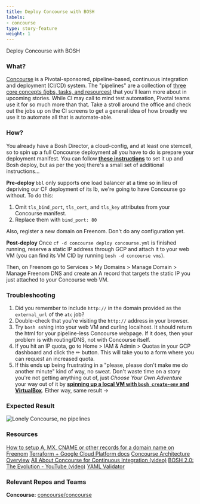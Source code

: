 ```yaml
---
title: Deploy Concourse with BOSH
labels:
- concourse
type: story-feature
weight: 1
---
```


Deploy Concourse with BOSH
### What?
[Concourse](http://concourse.ci/) is a Pivotal-sponsored, pipeline-based, continuous integration and deployment (CI/CD) system. The "pipelines" are a collection of [three core concepts (jobs, tasks, and resources)](http://concourse.ci/concepts.html) that you'll learn more about in upcoming stories. While CI may call to mind test automation, Pivotal teams use it for so much more than that. Take a stroll around the office and check out the jobs up on the CI screens to get a general idea of how broadly we use it to automate all that is automate-able.

### How?
You already have a Bosh Director, a cloud-config, and at least one stemcell, so to spin up a full Concourse deployment all you have to do is prepare your deployment manifest. You can follow **[these instructions](https://github.com/cloudfoundry/bosh-bootloader/blob/master/docs/concourse-gcp.md)** to set it up and Bosh deploy, but as per the yooj there's a small set of additional instructions...

**Pre-deploy**
`bbl` only supports one load balancer at a time so in lieu of depriving our CF deployment of its lb, we're going to have Concourse go without. To do this:
1. Omit `tls_bind_port`, `tls_cert`, and `tls_key` attributes from your Concourse manifest.
1. Replace them with `bind_port: 80`

Also, register a new domain on Freenom. Don't do any configuration yet.

**Post-deploy**
 Once `cf -d concourse deploy concourse.yml` is finished running, reserve a static IP address through GCP and attach it to your web VM (you can find its VM CID by running `bosh -d concourse vms`).

Then, on Freenom go to Services > My Domains > Manage Domain > Manage Freenom DNS and create an A record that targets the static IP you just attached to your Concourse web VM.

### Troubleshooting
1. Did you remember to include `http://` in the domain provided as the `external_url` of the `atc` job?
1. Double-check that you're visiting the `http://` address in your browser.
1. Try `bosh ssh`ing into your web VM and curling localhost. It should return the html for your pipeline-less Concourse webpage. If it does, then your problem is with routing/DNS, not with Concourse itself.
1. If you hit an IP quota, go to Home > IAM & Admin > Quotas in your GCP dashboard and click the ✏  button. This will take you to a form where you can request an increased quota.
1. If this ends up being frustrating in a "please, please don't make me do another minute" kind of way, no sweat. Don't waste time on a story you're not getting anything out of, just _Choose Your Own Adventure_ your way out of it by **[spinning up a local VM with `bosh create-env` and VirtualBox](http://concourse.ci/single-page.html#concourse-lite)**. Either way, same result →

### Expected Result
![Lonely Concourse, no pipelines](http://engineering.pivotal.io/images/concourse-000/no_pipelines.png)

### Resources
[How to setup A, MX, CNAME or other records for a domain name on Freenom](https://my.freenom.com/knowledgebase.php?action=displayarticle&id=4)
[Terraform + Google Cloud Platform docs](https://www.terraform.io/docs/providers/google/index.html)
[Concourse Architecture Overview](https://concourse.ci/architecture.html)
[All About Concourse for Continuous Integration (video)](https://blog.pivotal.io/pivotal-perspectives/features/all-about-concourse-for-continuous-integration)
[BOSH 2.0: The Evolution - YouTube (video)](https://www.youtube.com/watch?v=Q5uvoL1OqSw)
[YAML Validator](http://codebeautify.org/yaml-validator)

### Relevant Repos and Teams
**Concourse:** [concourse/concourse](https://github.com/concourse/concourse)